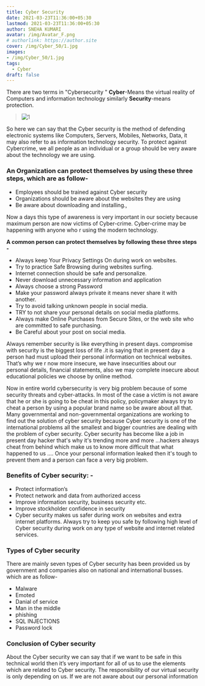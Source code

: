```yaml
---
title: Cyber Security
date: 2021-03-23T11:36:00+05:30
lastmod: 2021-03-23T11:36:00+05:30
author: SNEHA KUMARI
avatar: /img/Avatar_F.png
# authorlink: https://author.site
cover: /img/Cyber_50/1.jpg
images: 
- /img/Cyber_50/1.jpg
tags:
  - Cyber
draft: false
---
```


There are two terms in "Cybersecurity " 
**Cyber**-Means the virtual reality of Computers and information technology similarly 
**Security**-means protection.

<!--more-->

> ![1](/img/Cyber_50/1.jpg)

So here we can say that the Cyber security is the method of defending electronic systems like Computers, Servers, Mobiles, Networks, Data, it may also refer to as information technology security. 
To protect against Cybercrime, we all people as an individual or a group should be very aware about the technology we are using.

### **An Organization can protect themselves by using these three steps, which are as follow-**

- Employees should be trained against Cyber security 
- Organizations should be aware about the websites they are using 
- Be aware about downloading and installing.,

Now a days this type of awareness is very important in our society because maximum person are now victims of Cyber-crime. Cyber-crime may be happening with anyone who r using the modern technology. 

**A common person can protect themselves by following these three steps -**

- Always keep Your Privacy Settings On during work on websites. 
- Try to practice Safe Browsing during websites surfing. 
- Internet connection should be safe and personalize. 
- Never download unnecessary information and application 
- Always choose a strong Password
- Make your password always private it means never share it with another. 
- Try to avoid talking unknown people in social media. 
- TRY to not share your personal details on social media platforms. 
- Always make Online Purchases from Secure Sites, or the web site who are committed to safe purchasing. 
- Be Careful about your post on social media. 

Always remember security is like everything in present days. compromise with security is the biggest loss of life .it is saying that in present day a person had must upload their personal information on technical websites. That’s why we r now more insecure, we have insecurities about our personal details, financial statements, also we may complete insecure about educational policies we choose by online method.

 Now in entire world cybersecurity is very big problem because of some security threats and cyber-attacks. In most of the case a victim is not aware that he or she is going to be cheat in this policy, policymaker always try to cheat a person by using a popular brand name so be aware about all that. Many governmental and non-governmental organizations are working to find out the solution of cyber security because Cyber security is one of the international problems all the smallest and bigger countries are dealing with the problem of cyber security. Cyber security has become like a job in present day hacker that's why it's trending more and more ...hackers always cheat from behind which make us to know more difficult that what happened to us .... Once your personal information leaked then it's tough to prevent them and a person can face a very big problem. 

### **Benefits of Cyber security: -**

- Protect information’s
- Protect network and data from authorized access 
- Improve information security, business security etc.
- Improve stockholder confidence in security
- Cyber security makes us safer during work on websites and extra internet platforms. Always try to keep you safe by following high level of Cyber security during work on any type of website and internet related services. 

### **Types of Cyber security** 

There are mainly seven types of Cyber security has been provided us by government and companies also on national and international busses. which are as follow-
- Malware
- Emoted
- Danial of service 
- Man in the middle 
- phishing 
- SQL INJECTIONS 
- Password lock 

### **Conclusion of Cyber security** 

 About the Cyber security we can say that if we want to be safe in this technical world then it’s very important for all of us to use the elements which are related to Cyber security. The responsibility of our virtual security is only depending on us. If we are not aware about our personal information

